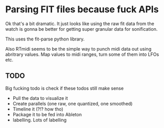 # Parsing FIT files because fuck APIs

Ok that's a bit dramatic. It just looks like using the raw fit data from the watch is gonna be better for getting super granular data for sonification.

This uses the fit-parse python library. 

Also RTmidi seems to be the simple way to punch midi data out using abritrary values. Map values to midi ranges, turn some of them into LFOs etc.

## TODO

Big fucking todo is check if these todos still make sense

- Pull the data to visualize it
- Create parallels (one raw, one quantized, one smoothed)
- Timeline it (?!? how tho)
- Package it to be fed into Ableton
- labelling. Lots of labelling
 
